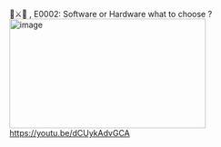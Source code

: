 🤖⚔️🤖 , E0002: Software or Hardware what to choose ?
[<img width="345" height="193" alt="image" src="https://github.com/user-attachments/assets/af2674d9-1aff-4917-bfb4-937544764956" />](https://youtu.be/dCUykAdvGCA)
https://youtu.be/dCUykAdvGCA
